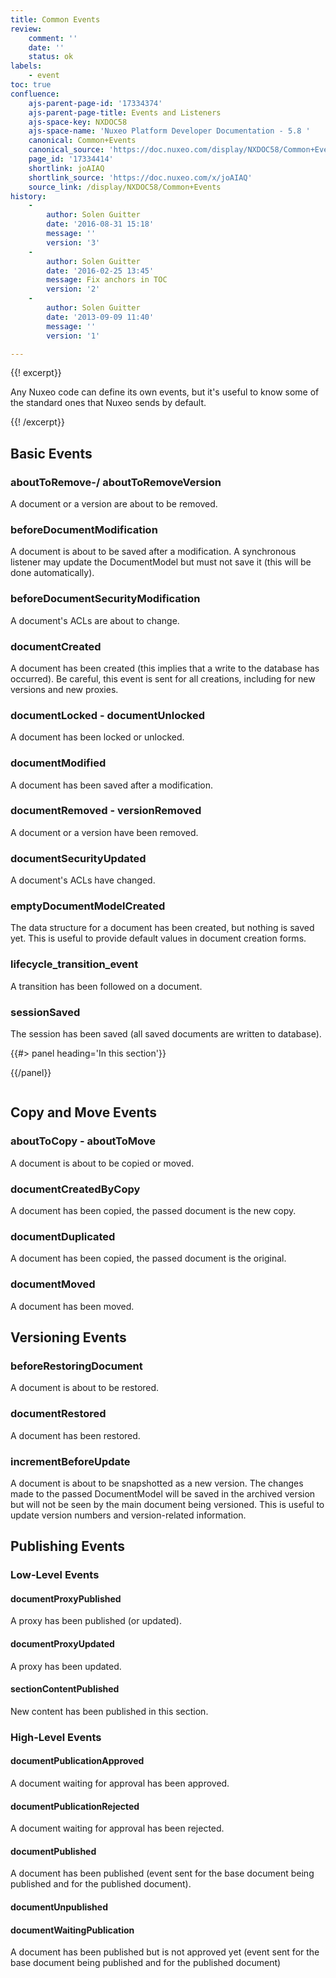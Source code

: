 ```yaml
---
title: Common Events
review:
    comment: ''
    date: ''
    status: ok
labels:
    - event
toc: true
confluence:
    ajs-parent-page-id: '17334374'
    ajs-parent-page-title: Events and Listeners
    ajs-space-key: NXDOC58
    ajs-space-name: 'Nuxeo Platform Developer Documentation - 5.8 '
    canonical: Common+Events
    canonical_source: 'https://doc.nuxeo.com/display/NXDOC58/Common+Events'
    page_id: '17334414'
    shortlink: joAIAQ
    shortlink_source: 'https://doc.nuxeo.com/x/joAIAQ'
    source_link: /display/NXDOC58/Common+Events
history:
    - 
        author: Solen Guitter
        date: '2016-08-31 15:18'
        message: ''
        version: '3'
    - 
        author: Solen Guitter
        date: '2016-02-25 13:45'
        message: Fix anchors in TOC
        version: '2'
    - 
        author: Solen Guitter
        date: '2013-09-09 11:40'
        message: ''
        version: '1'

---
```

<div class="row"><div class="column medium-8">{{! excerpt}}

Any Nuxeo code can define its own events, but it's useful to know some of the standard ones that Nuxeo sends by default.

{{! /excerpt}}

## Basic Events

### aboutToRemove-/ aboutToRemoveVersion

A document or a version are about to be removed.

### beforeDocumentModification

A document is about to be saved after a modification. A synchronous listener may update the DocumentModel but must not save it (this will be done automatically).

### beforeDocumentSecurityModification

A document's ACLs are about to change.

### documentCreated

A document has been created (this implies that a write to the database has occurred). Be careful, this event is sent for all creations, including for new versions and new proxies.

### documentLocked - documentUnlocked

A document has been locked or unlocked.

### documentModified

A document has been saved after a modification.

### documentRemoved - versionRemoved

A document or a version have been removed.

### documentSecurityUpdated

A document's ACLs have changed.

### emptyDocumentModelCreated

The data structure for a document has been created, but nothing is saved yet. This is useful to provide default values in document creation forms.

### lifecycle_transition_event

A transition has been followed on a document.

### sessionSaved

The session has been saved (all saved documents are written to database).

</div><div class="column medium-4">{{#> panel heading='In this section'}}

{{/panel}}</div></div>

## Copy and Move Events

### aboutToCopy - aboutToMove

A document is about to be copied or moved.

### documentCreatedByCopy

A document has been copied, the passed document is the new copy.

### documentDuplicated

A document has been copied, the passed document is the original.

### documentMoved

A document has been moved.

## Versioning Events

### beforeRestoringDocument

A document is about to be restored.

### documentRestored

A document has been restored.

### incrementBeforeUpdate

A document is about to be snapshotted as a new version. The changes made to the passed DocumentModel will be saved in the archived version but will not be seen by the main document being versioned. This is useful to update version numbers and version-related information.

## Publishing Events

### Low-Level Events

#### documentProxyPublished

A proxy has been published (or updated).

#### documentProxyUpdated

A proxy has been updated.

#### sectionContentPublished

New content has been published in this section.

### High-Level Events

#### documentPublicationApproved

A document waiting for approval has been approved.

#### documentPublicationRejected

A document waiting for approval has been rejected.

#### documentPublished

A document has been published (event sent for the base document being published and for the published document).

#### documentUnpublished

#### documentWaitingPublication

A document has been published but is not approved yet (event sent for the base document being published and for the published document)